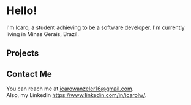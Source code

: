 # Hello!

I'm Icaro, a student achieving to be a software developer. I'm currently living in Minas Gerais, Brazil.

## Projects

## Contact Me

You can reach me at <icarowanzeler16@gmail.com>. \
Also, my Linkedin <https://www.linkedin.com/in/icarolw/>.
